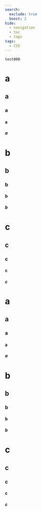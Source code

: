 ```yaml
---
search:
  exclude: true
  boost: 2
hide:
  - navigation
  - toc
  - tags
tags:
  - CSS
---
```



```
test000
```
# a
## a
### a
#### a
##### a

# b
## b
### b
#### b
##### b

# c
## c
### c
#### c
##### c

# a
## a
### a
#### a
##### a

# b
## b
### b
#### b
##### b

# c
## c
### c
#### c
##### c

